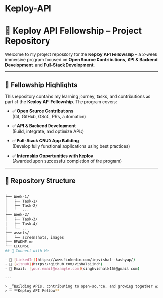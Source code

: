 # Keploy-API
# 🚀 Keploy API Fellowship – Project Repository

Welcome to my project repository for the **Keploy API Fellowship** – a 2-week immersive program focused on **Open Source Contributions**, **API & Backend Development**, and **Full-Stack Development**.

---

## 📌 Fellowship Highlights

This repository contains my learning journey, tasks, and contributions as part of the **Keploy API Fellowship**. The program covers:

- ✅ **Open Source Contributions**  
  (Git, GitHub, GSoC, PRs, automation)

- ✅ **API & Backend Development**  
  (Build, integrate, and optimize APIs)

- ✅ **Full-Stack CRUD App Building**  
  (Develop fully functional applications using best practices)

- ✅ **Internship Opportunities with Keploy**  
  (Awarded upon successful completion of the program)

---

## 📁 Repository Structure

```bash
.
├── Week-1/
│   ├── Task-1/
│   ├── Task-2/
│   └── ...
├── Week-2/
│   ├── Task-3/
│   ├── Task-4/
│   └── ...
├── assets/
│   └── screenshots, images
├── README.md
└── LICENSE
## 🤝 Connect with Me

- 🔗 [LinkedIn](https://www.linkedin.com/in/vishal--kashyap/)
- 🐙 [GitHub](https://github.com/vishalsiingh)
- 📧 Email: [your.email@example.com](singhvishalk165@gmail.com)

---

> _“Building APIs, contributing to open-source, and growing together with the community!”_  
> — **Keploy API Fellow**
